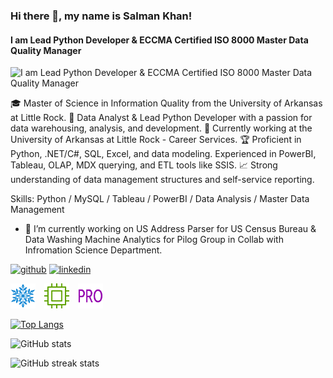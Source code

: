 ### Hi there 👋, my name is Salman Khan!
#### I am Lead Python Developer & ECCMA Certified ISO 8000 Master Data Quality Manager 
![I am Lead Python Developer & ECCMA Certified ISO 8000 Master Data Quality Manager ](https://media.licdn.com/dms/image/D5616AQF78Xg6hQyspQ/profile-displaybackgroundimage-shrink_350_1400/0/1708748828394?e=1714003200&v=beta&t=zekl1Iu18QwIz-8pvZazIkm9xq8-PulpvGFZpQ0g1_Q)

🎓 Master of Science in Information Quality from the University of Arkansas at Little Rock.
🌟 Data Analyst & Lead Python Developer with a passion for data warehousing, analysis, and development.
💼 Currently working at the University of Arkansas at Little Rock - Career Services.
🏆 Proficient in Python, .NET/C#, SQL, Excel, and data modeling. Experienced in PowerBI, Tableau, OLAP, MDX querying, and ETL tools like SSIS.
📈 Strong understanding of data management structures and self-service reporting.

Skills: Python / MySQL / Tableau / PowerBI / Data Analysis / Master Data Management

- 🔭 I’m currently working on US Address Parser for US Census Bureau & Data Washing Machine Analytics for Pilog Group in Collab with Infromation Science Department.


[<img src='https://cdn.jsdelivr.net/npm/simple-icons@3.0.1/icons/github.svg' alt='github' height='40'>](https://github.com/Salmankhan7432)  [<img src='https://cdn.jsdelivr.net/npm/simple-icons@3.0.1/icons/linkedin.svg' alt='linkedin' height='40'>](https://www.linkedin.com/in/salman-khan-070156157//)  

<a href='https://archiveprogram.github.com/'><img src='https://raw.githubusercontent.com/acervenky/animated-github-badges/master/assets/acbadge.gif' width='40' height='40'></a> <a href='https://docs.github.com/en/developers'><img src='https://raw.githubusercontent.com/acervenky/animated-github-badges/master/assets/devbadge.gif' width='40' height='40'></a> <a href='https://github.com/pricing'><img src='https://raw.githubusercontent.com/acervenky/animated-github-badges/master/assets/pro.gif' width='40' height='40'></a> 

[![Top Langs](https://github-readme-stats.vercel.app/api/top-langs/?username=Salmankhan7432)](https://github.com/anuraghazra/github-readme-stats)

![GitHub stats](https://github-readme-stats.vercel.app/api?username=Salmankhan7432&show_icons=true)  

![GitHub streak stats](https://streak-stats.demolab.com/?user=Salmankhan7432)  

